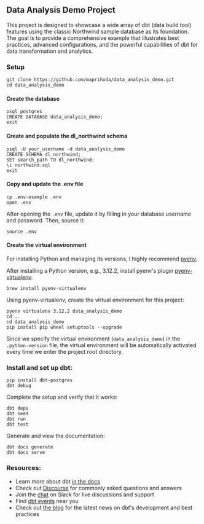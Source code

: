 ## Data Analysis Demo Project

This project is designed to showcase a wide array of dbt (data build tool) features using the classic Northwind 
sample database as its foundation. The goal is to provide a comprehensive example that illustrates best practices, 
advanced configurations, and the powerful capabilities of dbt for data transformation and analytics.

### Setup

```
git clone https://github.com/maprihoda/data_analysis_demo.git
cd data_analysis_demo
```

#### Create the database
```
psql postgres
CREATE DATABASE data_analysis_demo;
exit
```

#### Create and populate the dl_northwind schema
```
psql -U your_username -d data_analysis_demo
CREATE SCHEMA dl_northwind;
SET search_path TO dl_northwind;
\i northwind.sql
exit
```

#### Copy and update the .env file
```
cp .env-example .env
open .env

```
After opening the `.env` file, update it by filling in your database username and password. Then, source it:

```
source .env
```


#### Create the virtual environment

For installing Python and managing its versions, I highly recommend [pyenv](https://github.com/pyenv/pyenv). 

After installing a Python version, e.g., 3.12.2, install pyenv's plugin [pyenv-virtualenv](https://github.com/pyenv/pyenv-virtualenv). 

```
brew install pyenv-virtualenv
```

Using pyenv-virtualenv, create the virtual environment for this project:

```
pyenv virtualenv 3.12.2 data_analysis_demo
cd ..
cd data_analysis_demo
pip install pip wheel setuptools --upgrade
```

Since we specify the virtual environment (`data_analysis_demo`) in the `.python-version` file, 
the virtual environment will be automatically activated every time we enter the project root directory.

### Install and set up dbt:
```
pip install dbt-postgres
dbt debug
```

Complete the setup and verify that it works:
```
dbt deps
dbt seed
dbt run
dbt test
```

Generate and view the documentation:
```
dbt docs generate
dbt docs serve
```

### Resources:
- Learn more about dbt [in the docs](https://docs.getdbt.com/docs/introduction)
- Check out [Discourse](https://discourse.getdbt.com/) for commonly asked questions and answers
- Join the [chat](https://community.getdbt.com/) on Slack for live discussions and support
- Find [dbt events](https://events.getdbt.com) near you
- Check out [the blog](https://blog.getdbt.com/) for the latest news on dbt's development and best practices
